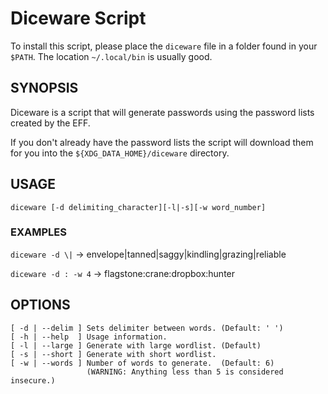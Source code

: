 # Diceware Script

To install this script, please place the `diceware` file in a folder found
in your `$PATH`. The location `~/.local/bin` is usually good.

## SYNOPSIS

Diceware is a script that will generate passwords using the password lists
created by the EFF.

If you don't already have the password lists the script will download them
for you into the `${XDG_DATA_HOME}/diceware` directory.

## USAGE

`diceware [-d delimiting_character][-l|-s][-w word_number]`

### EXAMPLES

`diceware -d \|` -> envelope|tanned|saggy|kindling|grazing|reliable

`diceware -d : -w 4` -> flagstone:crane:dropbox:hunter

## OPTIONS

```
[ -d | --delim ] Sets delimiter between words. (Default: ' ')
[ -h | --help  ] Usage information.
[ -l | --large ] Generate with large wordlist. (Default)
[ -s | --short ] Generate with short wordlist.
[ -w | --words ] Number of words to generate.  (Default: 6)
                 (WARNING: Anything less than 5 is considered insecure.)
```
